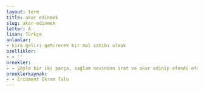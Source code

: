 ```yaml
---
layout: term
title: akar edinmek
slug: akar-edinmek
letter: A
lisan: Türkçe
anlamlar:
- kira geliri getirecek bir mal sahibi olmak
ozellikler:
- - ''
ornekler:
- - Şöyle bir iki parça, sağlam nevinden irat ve akar edinip efendi efendi yan gel, sefana bak.
orneklerkaynak:
- - Ercüment Ekrem Talu
---
```

